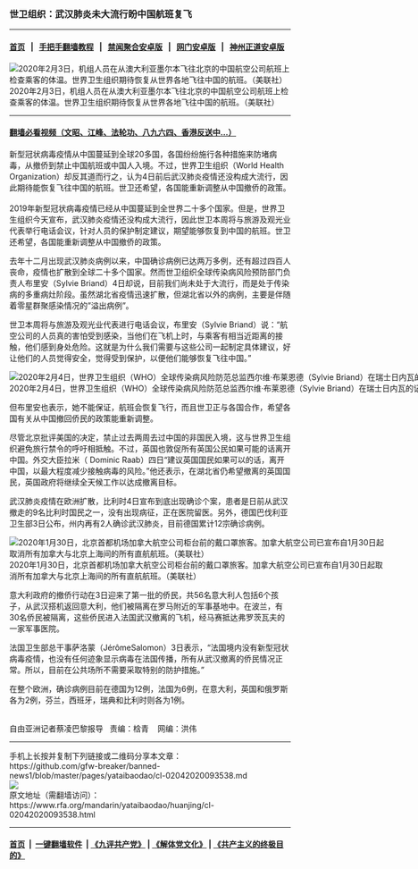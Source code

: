 ### 世卫组织：武汉肺炎未大流行盼中国航班复飞
------------------------

#### [首页](https://github.com/gfw-breaker/banned-news1/blob/master/README.md) &nbsp;&nbsp;|&nbsp;&nbsp; [手把手翻墙教程](https://github.com/gfw-breaker/guides/wiki) &nbsp;&nbsp;|&nbsp;&nbsp; [禁闻聚合安卓版](https://github.com/gfw-breaker/bn-android) &nbsp;&nbsp;|&nbsp;&nbsp; [网门安卓版](https://github.com/oGate2/oGate) &nbsp;&nbsp;|&nbsp;&nbsp; [神州正道安卓版](https://github.com/SzzdOgate/update) 



<div id="headerimg">
 <img alt="2020年2月3日，机组人员在从澳大利亚墨尔本飞往北京的中国航空公司航班上检查乘客的体温。世界卫生组织期待恢复从世界各地飞往中国的航班。（美联社）" src="https://www.rfa.org/mandarin/yataibaodao/huanjing/cl-02042020093538.html/0204w.jpg/@@images/b8342233-153c-4878-9afd-d894a2c01e69.jpeg" title="2020年2月3日，机组人员在从澳大利亚墨尔本飞往北京的中国航空公司航班上检查乘客的体温。世界卫生组织期待恢复从世界各地飞往中国的航班。（美联社）"/>
 <div id="headerimgcontents">
  <div id="headerimgcaption">
   <span>
    2020年2月3日，机组人员在从澳大利亚墨尔本飞往北京的中国航空公司航班上检查乘客的体温。世界卫生组织期待恢复从世界各地飞往中国的航班。（美联社）
   </span>
   <!-- zoomattribute -->
  </div>
  <!-- headerimgcaption -->
 </div>
 <!-- headerimagecontents -->
</div>

<hr/>


#### [翻墙必看视频（文昭、江峰、法轮功、八九六四、香港反送中...）](http://167.172.214.107/home.html)

<div id="storytext">
 <div>
  <div class="slot_header">
  </div>
 </div>
 <p>
  新型冠状病毒疫情从中国蔓延到全球20多国，各国纷纷施行各种措施来防堵病毒，从撤侨到禁止中国航班或中国人入境。不过，世界卫生组织（World Health Organization）却反其道而行之，认为4日前后武汉肺炎疫情还没构成大流行，因此期待能恢复飞往中国的航班。世卫还希望，各国能重新调整从中国撤侨的政策。
  <br/>
  <br/>
  2019年新型冠状病毒疫情已经从中国蔓延到全世界二十多个国家。但是，世界卫生组织今天宣布，武汉肺炎疫情还没构成大流行，因此世卫本周将与旅游及观光业代表举行电话会议，针对人员的保护制定建议，期望能够恢复到中国的航班。世卫还希望，各国能重新调整从中国撤侨的政策。
 </p>
 <p>
 </p>
 <p>
 </p>
 <p>
  去年十二月出现武汉肺炎病例以来，中国确诊病例已达两万多例，还有超过四百人丧命，疫情也扩散到全球二十多个国家。然而世卫组织全球传染病风险预防部门负责人布里安（Sylvie Briand）4日却说，目前我们尚未处于大流行，而是处于传染病的多重病灶阶段。虽然湖北省疫情迅速扩散，但湖北省以外的病例，主要是伴随着零星群聚感染情况的”溢出病例”。
 </p>
 <p>
  世卫本周将与旅游及观光业代表进行电话会议，布里安（Sylvie Briand）说：“航空公司的人员真的害怕受到感染，当他们在飞机上时，与乘客有相当近距离的接触，他们感到身处危险。这就是为什么我们需要与这些公司一起制定具体建议，好让他们的人员觉得安全，觉得受到保护，以便他们能够恢复飞往中国。”
 </p>
 <p>
  <div class="image-inline captioned" style="width:1500px;">
   <div style="width:1500px;">
    <img alt="2020年2月4日，世界卫生组织（WHO）全球传染病风险防范总监西尔维·布莱恩德（Sylvie Briand）在瑞士日内瓦的记者会上。（路透社）" src="https://www.rfa.org/mandarin/yataibaodao/huanjing/cl-02042020093538.html/2020-02-04T123945Z_979166347_RC2NTE96ZKCI_RTRMADP_3_CHINA-HEALTH-TRAVEL.JPG" title="2020年2月4日，世界卫生组织（WHO）全球传染病风险防范总监西尔维·布莱恩德（Sylvie Briand）在瑞士日内瓦的记者会上。（路透社）"/>
   </div>
   <div class="image-caption">
    <span style="width:1500px;">
     2020年2月4日，世界卫生组织（WHO）全球传染病风险防范总监西尔维·布莱恩德（Sylvie Briand）在瑞士日内瓦的记者会上。（路透社）
    </span>
    <span class="copyright">
    </span>
   </div>
  </div>
 </p>
 <p>
  但布里安也表示，她不能保证，航班会恢复飞行，而且世卫正与各国合作，希望各国有关从中国撤回侨民的政策能重新调整。
 </p>
 <p>
  尽管北京批评美国的决定，禁止过去两周去过中国的非国民入境，这与世界卫生组织避免旅行禁令的呼吁相抵触。不过，英国也敦促所有英国公民如果可能的话离开中国。外交大臣拉米（ Dominic Raab）四日“建议英国国民如果可以的话，离开中国，以最大程度减少接触病毒的风险。”他还表示，在湖北省仍希望撤离的英国国民，英国政府将继续全天候工作以达成撤离目标。
 </p>
 <p>
  武汉肺炎疫情在欧洲扩散，比利时4日宣布到底出现确诊个案，患者是日前从武汉撤走的9名比利时国民之一，没有出现病征，正在医院留医。另外，德国巴伐利亚卫生部3日公布，州内再有2人确诊武汉肺炎，目前德国累计12宗确诊病例。
 </p>
 <p>
  <div class="image-inline captioned" style="width:680px;">
   <div style="width:680px;">
    <img alt="2020年1月30日，北京首都机场加拿大航空公司柜台前的戴口罩旅客。加拿大航空公司已宣布自1月30日起取消所有加拿大与北京上海间的所有直航航班。（美联社）" src="https://www.rfa.org/mandarin/yataibaodao/huanjing/cl-02042020093538.html/0130y.jpg" title="2020年1月30日，北京首都机场加拿大航空公司柜台前的戴口罩旅客。加拿大航空公司已宣布自1月30日起取消所有加拿大与北京上海间的所有直航航班。（美联社）"/>
   </div>
   <div class="image-caption">
    <span style="width:680px;">
     2020年1月30日，北京首都机场加拿大航空公司柜台前的戴口罩旅客。加拿大航空公司已宣布自1月30日起取消所有加拿大与北京上海间的所有直航航班。（美联社）
    </span>
    <span class="copyright">
    </span>
   </div>
  </div>
 </p>
 <p>
  意大利政府的撤侨行动在3日迎来了第一批的侨民，共56名意大利人包括6个孩子，从武汉搭机返回意大利，他们被隔离在罗马附近的军事基地中。在波兰，有30名侨民被隔离，这些侨民进入法国武汉撤离的飞机，经马赛抵达弗罗茨瓦夫的一家军事医院。
 </p>
 <p>
  法国卫生部总干事萨洛蒙（JérômeSalomon）3日表示，“法国境内没有新型冠状病毒疫情，也没有任何迹象显示病毒在法国传播，所有从武汉撤离的侨民情况正常。所以，目前在公共场所不需要采取特别的防护措施。”
 </p>
 <p>
  在整个欧洲，确诊病例目前在德国为12例，法国为6例，在意大利，英国和俄罗斯各为2例，芬兰，西班牙，瑞典和比利时则各为1例。
 </p>
 <p>
  <br/>
  自由亚洲记者蔡凌巴黎报导   责编：梒青    网编：洪伟
 </p>
 <div>
 </div>
 <div>
 </div>
 <div>
 </div>
</div>

<hr/>
手机上长按并复制下列链接或二维码分享本文章：<br/>
https://github.com/gfw-breaker/banned-news1/blob/master/pages/yataibaodao/cl-02042020093538.md <br/>
<a href='https://github.com/gfw-breaker/banned-news1/blob/master/pages/yataibaodao/cl-02042020093538.md'><img src='https://github.com/gfw-breaker/banned-news1/blob/master/pages/yataibaodao/cl-02042020093538.md.png'/></a> <br/>
原文地址（需翻墙访问）：https://www.rfa.org/mandarin/yataibaodao/huanjing/cl-02042020093538.html


------------------------
#### [首页](https://github.com/gfw-breaker/banned-news1/blob/master/README.md) &nbsp;|&nbsp; [一键翻墙软件](https://github.com/gfw-breaker/nogfw/blob/master/README.md) &nbsp;| [《九评共产党》](https://github.com/gfw-breaker/9ping.md/blob/master/README.md#九评之一评共产党是什么) | [《解体党文化》](https://github.com/gfw-breaker/jtdwh.md/blob/master/README.md) | [《共产主义的终极目的》](https://github.com/gfw-breaker/gczydzjmd.md/blob/master/README.md)


<img src='http://gfw-breaker.win/banned-news/pages/yataibaodao/cl-02042020093538.md' width='0px' height='0px'/>